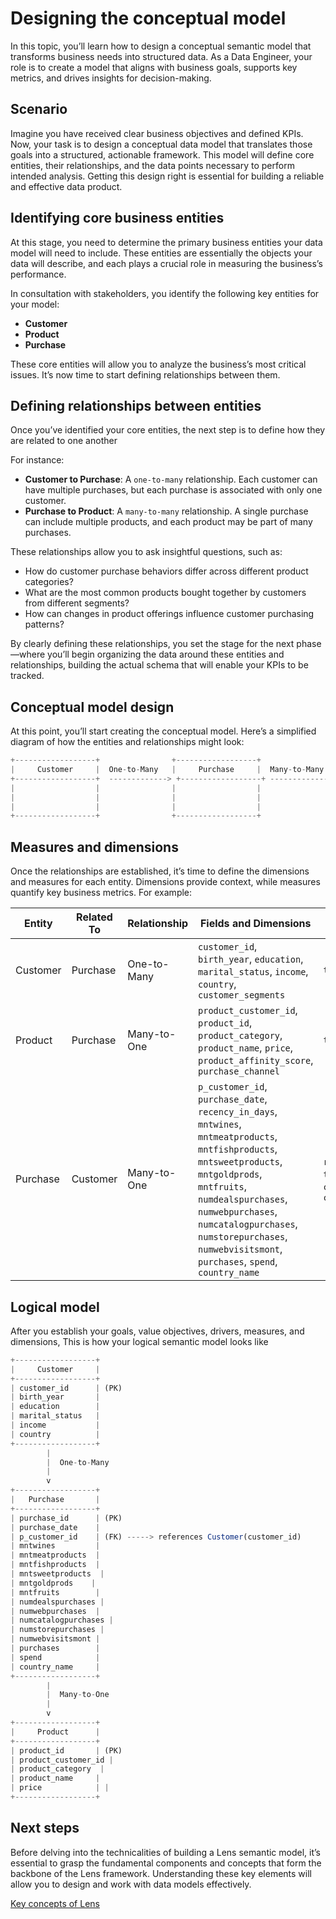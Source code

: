 # Designing the conceptual model

In this topic, you’ll learn how to design a conceptual semantic model that transforms business needs into structured data. As a Data Engineer, your role is to create a model that aligns with business goals, supports key metrics, and drives insights for decision-making.

## Scenario

Imagine you have received clear business objectives and defined KPIs. Now, your task is to design a conceptual data model that translates those goals into a structured, actionable framework. This model will define core entities, their relationships, and the data points necessary to perform intended analysis. Getting this design right is essential for building a reliable and effective data product.

## Identifying core business entities

At this stage, you need to determine the primary business entities your data model will need to include. These entities are essentially the objects your data will describe, and each plays a crucial role in measuring the business’s performance.

In consultation with stakeholders, you identify the following key entities for your model:

- **Customer**
- **Product**
- **Purchase**

These core entities will allow you to analyze the business’s most critical issues. It’s now time to start defining relationships between them.

## Defining relationships between entities

Once you’ve identified your core entities, the next step is to define how they are related to one another

For instance:

- **Customer to Purchase**: A `one-to-many` relationship. Each customer can have multiple purchases, but each purchase is associated with only one customer.
- **Purchase to Product**: A `many-to-many` relationship. A single purchase can include multiple products, and each product may be part of many purchases.

These relationships allow you to ask insightful questions, such as:

- How do customer purchase behaviors differ across different product categories?
- What are the most common products bought together by customers from different segments?
- How can changes in product offerings influence customer purchasing patterns?

By clearly defining these relationships, you set the stage for the next phase—where you’ll begin organizing the data around these entities and relationships, building the actual schema that will enable your KPIs to be tracked.

## Conceptual model design

At this point, you’ll start creating the conceptual model. Here’s a simplified diagram of how the entities and relationships might look:

```jsx
+------------------+                +------------------+                +------------------+
|     Customer     |  One-to-Many   |     Purchase     |  Many-to-Many  |     Product      |
+------------------+  -------------> +------------------+ -------------> +------------------+
|                  |                |                  |                |                  |
|                  |                |                  |                |                  |
|                  |                |                  |                |                  |
+------------------+                +------------------+                +------------------+

```

## Measures and dimensions

Once the relationships are established, it’s time to define the dimensions and measures for each entity. Dimensions provide context, while measures quantify key business metrics. For example:

| **Entity** | **Related To** | **Relationship** | **Fields and Dimensions** | **Measures** |
| --- | --- | --- | --- | --- |
| Customer | Purchase | One-to-Many | `customer_id`, `birth_year`, `education`, `marital_status`, `income`, `country`, `customer_segments` | `total_customers` |
| Product | Purchase | Many-to-One | `product_customer_id`, `product_id`, `product_category`, `product_name`, `price`, `product_affinity_score`, `purchase_channel` | `total_products` |
| Purchase | Customer | Many-to-One | `p_customer_id`, `purchase_date`, `recency_in_days`, `mntwines`, `mntmeatproducts`, `mntfishproducts`, `mntsweetproducts`, `mntgoldprods`, `mntfruits`, `numdealspurchases`, `numwebpurchases`, `numcatalogpurchases`, `numstorepurchases`, `numwebvisitsmont`, `purchases`, `spend`, `country_name` | `recency`, `purchase_frequency`, `total_spend`, `average_spend`, `churn_probability`, `cross_sell_opportunity_score` |

## Logical model

After you establish your goals, value objectives, drivers, measures, and dimensions, This is how your logical semantic model looks like 

```jsx
+------------------+
|     Customer     |
+------------------+
| customer_id      | (PK)
| birth_year       |
| education        |
| marital_status   |
| income           |
| country          |
+------------------+
        |
        |  One-to-Many
        |
        v
+------------------+
|   Purchase       |
+------------------+
| purchase_id      | (PK)
| purchase_date    |
| p_customer_id    | (FK) -----> references Customer(customer_id)
| mntwines         |
| mntmeatproducts  |
| mntfishproducts  |
| mntsweetproducts  |
| mntgoldprods    |
| mntfruits        |
| numdealspurchases |
| numwebpurchases  |
| numcatalogpurchases |
| numstorepurchases |
| numwebvisitsmont |
| purchases        |
| spend            |
| country_name     |
+------------------+
        |
        |  Many-to-One
        |
        v
+------------------+
|     Product      |
+------------------+
| product_id       | (PK)
| product_customer_id |
| product_category  |
| product_name     |
| price            | |
+------------------+

```

## Next steps

Before delving into the technicalities of building a Lens semantic model, it’s essential to grasp the fundamental components and concepts that form the backbone of the Lens framework. Understanding these key elements will allow you to design and work with data models effectively. 

[Key concepts of Lens](/learn/dp_developer_learn_track/create_semantic_model/key_concepts_of_lens/)

